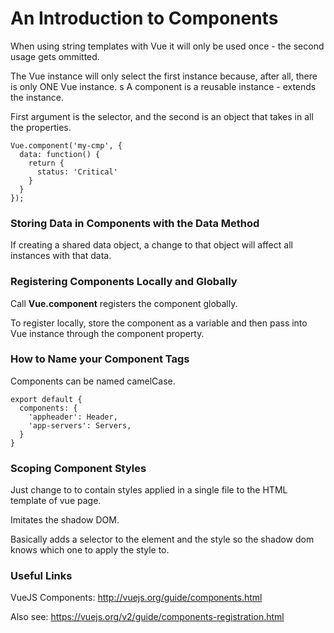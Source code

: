 # An Introduction to Components

When using string templates with Vue it will only be used once - the second usage gets ommitted.

The Vue instance will only select the first instance because, after all, there is only ONE Vue instance.
s
A component is a reusable instance - extends the instance.

First argument is the selector, and the second is an object that takes in all the properties.

```
Vue.component('my-cmp', {
  data: function() {
    return {
      status: 'Critical'
    }
  }
});
```

### Storing Data in Components with the Data Method

If creating a shared data object, a change to that object will affect all instances with that data.


### Registering Components Locally and Globally

Call **Vue.component** registers the component globally.

To register locally, store the component as a variable and then pass into Vue instance through the component property.

### How to Name your Component Tags

Components can be named camelCase.

```
export default {
  components: {
    'appheader': Header,
    'app-servers': Servers,
  }
}
```

### Scoping Component Styles

Just change <style></style> to <style scoped></style> to contain styles applied in a single file to the HTML template of vue page.

Imitates the shadow DOM.

Basically adds a selector to the element and the style so the shadow dom knows which one to apply the style to.

### Useful Links

VueJS Components: <a href="http://vuejs.org/guide/components.html">http://vuejs.org/guide/components.html</a>

Also see: <a href="https://vuejs.org/v2/guide/components-registration.html">https://vuejs.org/v2/guide/components-registration.html</a>